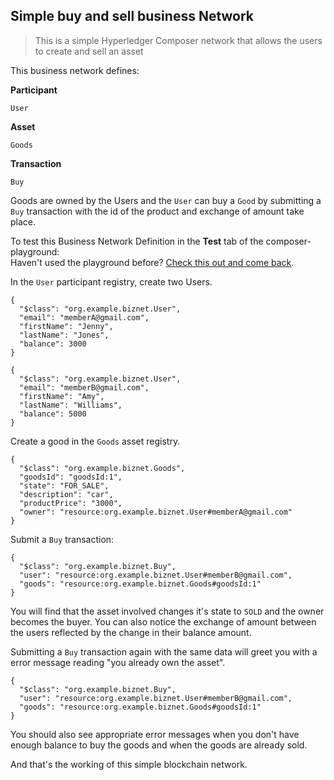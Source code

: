 ## Simple buy and sell business Network

> This is a simple Hyperledger Composer network that allows the users to create and sell an asset

This business network defines:

**Participant**

`User`

**Asset**

`Goods`

**Transaction**

`Buy`

Goods are owned by the Users and the `User` can buy a `Good` by submitting a `Buy` transaction with the id of the product and exchange of amount take place.

To test this Business Network Definition in the **Test** tab of the composer-playground:</br>
Haven't used the playground before? [Check this out and come back](https://hyperledger.github.io/composer/tutorials/playground-tutorial.html).

In the `User` participant registry, create two Users.

```
{
  "$class": "org.example.biznet.User",
  "email": "memberA@gmail.com",
  "firstName": "Jenny",
  "lastName": "Jones",
  "balance": 3000
}
```

```
{
  "$class": "org.example.biznet.User",
  "email": "memberB@gmail.com",
  "firstName": "Amy",
  "lastName": "Williams",
  "balance": 5000
}
```

Create a good in the `Goods` asset registry.

```
{
  "$class": "org.example.biznet.Goods",
  "goodsId": "goodsId:1",
  "state": "FOR_SALE",
  "description": "car",
  "productPrice": "3000",
  "owner": "resource:org.example.biznet.User#memberA@gmail.com"
}
```

Submit a `Buy` transaction:

```
{
  "$class": "org.example.biznet.Buy",
  "user": "resource:org.example.biznet.User#memberB@gmail.com",
  "goods": "resource:org.example.biznet.Goods#goodsId:1"
}
```
You will find that the asset involved changes it's state to `SOLD` and the owner becomes the buyer.
You can also notice the exchange of amount between the users reflected by the change in their balance amount.

Submitting a `Buy` transaction again with the same data will greet you with a error message reading "you already own the asset".

```
{
  "$class": "org.example.biznet.Buy",
  "user": "resource:org.example.biznet.User#memberB@gmail.com",
  "goods": "resource:org.example.biznet.Goods#goodsId:1"
}
```

You should also see appropriate error messages when you don't have enough balance to buy the goods and when the goods are already sold.

And that's the working of this simple blockchain network.


